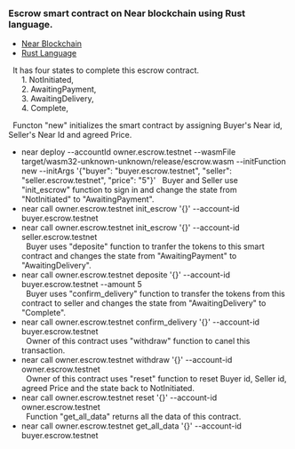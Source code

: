 ### Escrow smart contract on Near blockchain using Rust language.
  * [Near Blockchain](https://near.org/)  
  * [Rust Language](https://www.rust-lang.org/) 
  
&nbsp; It has four states to complete this escrow contract.  
&nbsp;&nbsp;&nbsp;&nbsp;&nbsp; 1. NotInitiated,  
&nbsp;&nbsp;&nbsp;&nbsp;&nbsp; 2. AwaitingPayment,  
&nbsp;&nbsp;&nbsp;&nbsp;&nbsp; 3. AwaitingDelivery,  
&nbsp;&nbsp;&nbsp;&nbsp;&nbsp; 4. Complete, 
	
&nbsp; Functon "new" initializes the smart contract by assigning Buyer's Near id, Seller's Near Id and agreed Price.  
* near deploy --accountId owner.escrow.testnet --wasmFile target/wasm32-unknown-unknown/release/escrow.wasm --initFunction new --initArgs '{"buyer": "buyer.escrow.testnet", "seller": "seller.escrow.testnet", "price": "5"}'
&nbsp; Buyer and Seller use "init_escrow" function to sign in and change the state from "NotInitiated" to "AwaitingPayment".  
* near call owner.escrow.testnet init_escrow '{}' --account-id buyer.escrow.testnet  
* near call owner.escrow.testnet init_escrow '{}' --account-id seller.escrow.testnet  
&nbsp; Buyer uses "deposite" function to tranfer the tokens to this smart contract and changes the state from "AwaitingPayment" to "AwaitingDelivery".  
* near call owner.escrow.testnet deposite '{}' --account-id buyer.escrow.testnet --amount 5  
&nbsp; Buyer uses "confirm_delivery" function to transfer the tokens from this contract to seller and changes the state from "AwaitingDelivery" to "Complete".  
* near call owner.escrow.testnet confirm_delivery '{}' --account-id buyer.escrow.testnet  
&nbsp; Owner of this contract uses "withdraw" function to canel this transaction.  
* near call owner.escrow.testnet withdraw '{}' --account-id owner.escrow.testnet  
&nbsp; Owner of this contract uses "reset" function to reset Buyer id, Seller id, agreed Price and the state back to NotInitiated.  
* near call owner.escrow.testnet reset '{}' --account-id owner.escrow.testnet  
&nbsp; Function "get_all_data" returns all the data of this contract.  
* near call owner.escrow.testnet get_all_data '{}' --account-id buyer.escrow.testnet  
